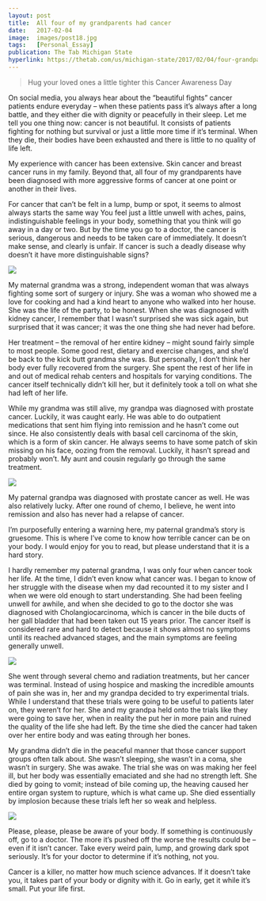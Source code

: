 ```yaml
---
layout: post
title:  All four of my grandparents had cancer
date:   2017-02-04
image:  images/post18.jpg
tags:   [Personal_Essay]
publication: The Tab Michigan State
hyperlink: https://thetab.com/us/michigan-state/2017/02/04/four-grandparents-cancer-5558
---
```

>Hug your loved ones a little tighter this Cancer Awareness Day

On social media, you always hear about the “beautiful fights” cancer patients endure everyday – when these patients pass it’s always after a long battle, and they either die with dignity or peacefully in their sleep. Let me tell you one thing now: cancer is not beautiful. It consists of patients fighting for nothing but survival or just a little more time if it’s terminal. When they die, their bodies have been exhausted and there is little to no quality of life left.

My experience with cancer has been extensive. Skin cancer and breast cancer runs in my family. Beyond that, all four of my grandparents have been diagnosed with more aggressive forms of cancer at one point or another in their lives.

For cancer that can’t be felt in a lump, bump or spot, it seems to almost always starts the same way  You feel just a little unwell with aches, pains, indistinguishable feelings in your body, something that you think will go away in a day or two. But by the time you go to a doctor, the cancer is serious, dangerous and needs to be taken care of immediately. It doesn’t make sense, and clearly is unfair. If cancer is such a deadly disease why doesn’t it have more distinguishable signs?

![]({{site.baseurl}}/images/post18_1.jpg)

My maternal grandma was a strong, independent woman that was always fighting some sort of surgery or injury. She was a woman who showed me a love for cooking and had a kind heart to anyone who walked into her house. She was the life of the party, to be honest. When she was diagnosed with kidney cancer, I remember that I wasn’t surprised she was sick again, but surprised that it was cancer; it was the one thing she had never had before.

Her treatment – the removal of her entire kidney – might sound fairly simple to most people. Some good rest, dietary and exercise changes, and she’d be back to the kick butt grandma she was. But personally, I don’t think her body ever fully recovered from the surgery. She spent the rest of her life in and out of medical rehab centers and hospitals for varying conditions. The cancer itself technically didn’t kill her, but it definitely took a toll on what she had left of her life.

While my grandma was still alive, my grandpa was diagnosed with prostate cancer. Luckily, it was caught early. He was able to do outpatient medications that sent him flying into remission and he hasn’t come out since. He also consistently deals with basal cell carcinoma of the skin, which is a form of skin cancer. He always seems to have some patch of skin missing on his face, oozing from the removal. Luckily, it hasn’t spread and probably won’t. My aunt and cousin regularly go through the same treatment.

![]({{site.baseurl}}/images/post18_2.jpg)

My paternal grandpa was diagnosed with prostate cancer as well. He was also relatively lucky. After one round of chemo, I believe, he went into remission and also has never had a relapse of cancer.

I’m purposefully entering a warning here, my paternal grandma’s story is gruesome. This is where I’ve come to know how terrible cancer can be on your body. I would enjoy for you to read, but please understand that it is a hard story.

I hardly remember my paternal grandma, I was only four when cancer took her life. At the time, I didn’t even know what cancer was. I began to know of her struggle with the disease when my dad recounted it to my sister and I when we were old enough to start understanding. She had been feeling unwell for awhile, and when she decided to go to the doctor she was diagnosed with Cholangiocarcinoma, which is cancer in the bile ducts of her gall bladder that had been taken out 15 years prior. The cancer itself is considered rare and hard to detect because it shows almost no symptoms until its reached advanced stages, and the main symptoms are feeling generally unwell.

![]({{site.baseurl}}/images/post18_3.jpg)

She went through several chemo and radiation treatments, but her cancer was terminal. Instead of using hospice and masking the incredible amounts of pain she was in, her and my grandpa decided to try experimental trials. While I understand that these trials were going to be useful to patients later on, they weren’t for her. She and my grandpa held onto the trials like they were going to save her, when in reality the put her in more pain and ruined the quality of the life she had left. By the time she died the cancer had taken over her entire body and was eating through her bones.

My grandma didn’t die in the peaceful manner that those cancer support groups often talk about. She wasn’t sleeping, she wasn’t in a coma, she wasn’t in surgery. She was awake. The trial she was on was making her feel ill, but her body was essentially emaciated and she had no strength left. She died by going to vomit; instead of bile coming up, the heaving caused her entire organ system to rupture, which is what came up. She died essentially by implosion because these trials left her so weak and helpless.

![]({{site.baseurl}}/images/post18_4.jpg)

Please, please, please be aware of your body. If something is continuously off, go to a doctor. The more it’s pushed off the worse the results could be – even if it isn’t cancer. Take every weird pain, lump, and growing dark spot seriously. It’s for your doctor to determine if it’s nothing, not you.

Cancer is a killer, no matter how much science advances. If it doesn’t take you, it takes part of your body or dignity with it. Go in early, get it while it’s small. Put your life first.